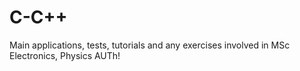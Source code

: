 # C-C++

Main applications, tests, tutorials and any exercises involved in MSc Electronics, Physics AUTh!
